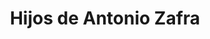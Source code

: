 ---
title: "Hijos de Antonio Zafra"
url: /peal-de-becerro/hijos-de-antonio-zafra/
shop: Bestattungen
---